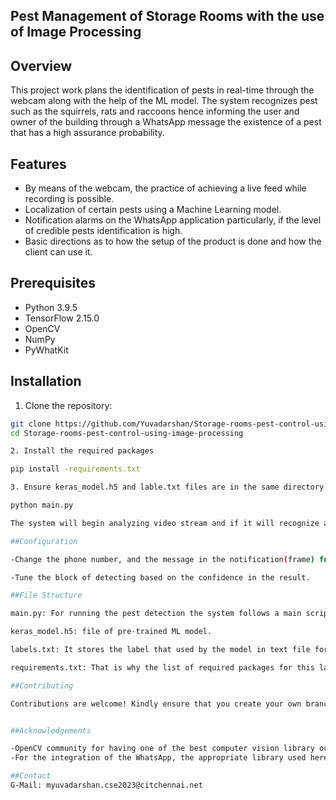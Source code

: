 ## Pest Management of Storage Rooms with the use of Image Processing

## Overview

This project work plans the identification of pests in real-time through the webcam along with the help of the ML model. The system recognizes pest such as the squirrels, rats and raccoons hence informing the user and owner of the building through a WhatsApp message the existence of a pest that has a high assurance probability.

## Features

- By means of the webcam, the practice of achieving a live feed while recording is possible.
- Localization of certain pests using a Machine Learning model.
- Notification alarms on the WhatsApp application particularly, if the level of credible pests identification is high.
- Basic directions as to how the setup of the product is done and how the client can use it.

## Prerequisites

- Python 3.9.5
- TensorFlow 2.15.0
- OpenCV
- NumPy
- PyWhatKit

## Installation

1. Clone the repository:

```bash
git clone https://github.com/Yuvadarshan/Storage-rooms-pest-control-using-image-processing.git
cd Storage-rooms-pest-control-using-image-processing

2. Install the required packages

pip install -requirements.txt

3. Ensure keras_model.h5 and lable.txt files are in the same directory.

python main.py

The system will begin analyzing video stream and if it will recognize a pest with high confidence, a WhatsApp message will be sent.

##Configuration

-Change the phone number, and the message in the notification(frame) function in main. You can add or minimize any section of the py to make it a perfect fit for your project.

-Tune the block of detecting based on the confidence in the result.

##File Structure

main.py: For running the pest detection the system follows a main script.

keras_model.h5: file of pre-trained ML model.

labels.txt: It stores the label that used by the model in text file format.

requirements.txt: That is why the list of required packages for this language includes:

##Contributing

Contributions are welcome! Kindly ensure that you create your own branch and then make the necessary change and then make a pull request.


##Acknowledgements

-OpenCV community for having one of the best computer vision library out there.
-For the integration of the WhatsApp, the appropriate library used here is PyWhatKit.

##Contact
G-Mail: myuvadarshan.cse2023@citchennai.net

